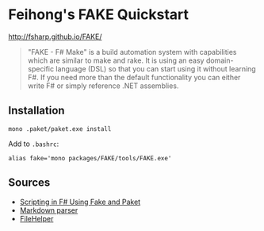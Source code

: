 # Feihong's FAKE Quickstart

http://fsharp.github.io/FAKE/

> "FAKE - F# Make" is a build automation system with capabilities which are similar to make and rake. It is using an easy domain-specific language (DSL) so that you can start using it without learning F#. If you need more than the default functionality you can either write F# or simply reference .NET assemblies.

## Installation

`mono .paket/paket.exe install`

Add to `.bashrc`:

`alias fake='mono packages/FAKE/tools/FAKE.exe'`

## Sources

- [Scripting in F# Using Fake and Paket](https://www.infoq.com/news/2016/12/fsharp-scripting-fake-paket)
- [Markdown parser](https://tpetricek.github.io/FSharp.Formatting/markdown.html)
- [FileHelper](http://fsharp.github.io/FAKE/apidocs/fake-filehelper.html)